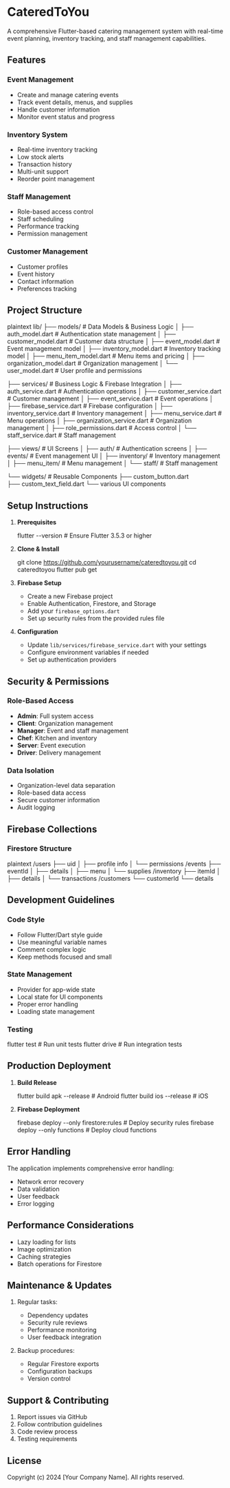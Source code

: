 # CateredToYou

A comprehensive Flutter-based catering management system with real-time event planning, inventory tracking, and staff management capabilities.

## Features

### Event Management
- Create and manage catering events
- Track event details, menus, and supplies
- Handle customer information
- Monitor event status and progress

### Inventory System
- Real-time inventory tracking
- Low stock alerts
- Transaction history
- Multi-unit support
- Reorder point management

### Staff Management
- Role-based access control
- Staff scheduling
- Performance tracking
- Permission management

### Customer Management
- Customer profiles
- Event history
- Contact information
- Preferences tracking

## Project Structure

 plaintext
lib/
├── models/                     # Data Models & Business Logic
│   ├── auth_model.dart        # Authentication state management
│   ├── customer_model.dart    # Customer data structure
│   ├── event_model.dart       # Event management model
│   ├── inventory_model.dart   # Inventory tracking model
│   ├── menu_item_model.dart   # Menu items and pricing
│   ├── organization_model.dart      # Organization management
│   └── user_model.dart             # User profile and permissions

├── services/                  # Business Logic & Firebase Integration
│   ├── auth_service.dart     # Authentication operations
│   ├── customer_service.dart # Customer management
│   ├── event_service.dart    # Event operations
│   ├── firebase_service.dart # Firebase configuration
│   ├── inventory_service.dart # Inventory management
│   ├── menu_service.dart     # Menu operations
│   ├── organization_service.dart # Organization management
│   ├── role_permissions.dart # Access control
│   └── staff_service.dart    # Staff management

├── views/                    # UI Screens
│   ├── auth/                # Authentication screens
│   ├── events/             # Event management UI
│   ├── inventory/          # Inventory management
│   ├── menu_item/          # Menu management
│   └── staff/              # Staff management

└── widgets/                # Reusable Components
    ├── custom_button.dart  
    ├── custom_text_field.dart
    └── various UI components
    

## Setup Instructions

1. **Prerequisites**
      
   flutter --version  # Ensure Flutter 3.5.3 or higher
    

2. **Clone & Install**
      
   git clone https://github.com/yourusername/cateredtoyou.git
   cd cateredtoyou
   flutter pub get
    

3. **Firebase Setup**
   - Create a new Firebase project
   - Enable Authentication, Firestore, and Storage
   - Add your `firebase_options.dart`
   - Set up security rules from the provided rules file

4. **Configuration**
   - Update `lib/services/firebase_service.dart` with your settings
   - Configure environment variables if needed
   - Set up authentication providers

## Security & Permissions

### Role-Based Access
- **Admin**: Full system access
- **Client**: Organization management
- **Manager**: Event and staff management
- **Chef**: Kitchen and inventory
- **Server**: Event execution
- **Driver**: Delivery management

### Data Isolation
- Organization-level data separation
- Role-based data access
- Secure customer information
- Audit logging

## Firebase Collections

### Firestore Structure
 plaintext
/users
  ├── uid
  │   ├── profile info
  │   └── permissions
/events
  ├── eventId
  │   ├── details
  │   ├── menu
  │   └── supplies
/inventory
  ├── itemId
  │   ├── details
  │   └── transactions
/customers
  └── customerId
      └── details
 

## Development Guidelines

### Code Style
- Follow Flutter/Dart style guide
- Use meaningful variable names
- Comment complex logic
- Keep methods focused and small

### State Management
- Provider for app-wide state
- Local state for UI components
- Proper error handling
- Loading state management

### Testing
   
flutter test        # Run unit tests
flutter drive       # Run integration tests
 

## Production Deployment

1. **Build Release**
      
   flutter build apk --release  # Android
   flutter build ios --release  # iOS
    

2. **Firebase Deployment**
      
   firebase deploy --only firestore:rules  # Deploy security rules
   firebase deploy --only functions        # Deploy cloud functions
    

## Error Handling

The application implements comprehensive error handling:
- Network error recovery
- Data validation
- User feedback
- Error logging

## Performance Considerations

- Lazy loading for lists
- Image optimization
- Caching strategies
- Batch operations for Firestore

## Maintenance & Updates

1. Regular tasks:
   - Dependency updates
   - Security rule reviews
   - Performance monitoring
   - User feedback integration

2. Backup procedures:
   - Regular Firestore exports
   - Configuration backups
   - Version control

## Support & Contributing

1. Report issues via GitHub
2. Follow contribution guidelines
3. Code review process
4. Testing requirements

## License

Copyright (c) 2024 [Your Company Name]. All rights reserved.